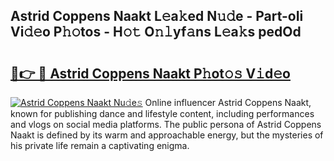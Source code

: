 ## Astrid Coppens Naakt L𝚎a𝚔ed N𝚞𝚍e - Part-oIi Vi𝚍𝚎o P𝚑𝚘tos - H𝚘𝚝 O𝚗𝚕yf𝚊ns L𝚎a𝚔s pedOd

# <h2><a href="http://kfeanov.oniu.top/?m=Astrid+Coppens+Naakt">🔗👉 🔴 Astrid Coppens Naakt P𝚑ot𝚘𝚜 V𝚒d𝚎o</a></h2>

[![Astrid Coppens Naakt Nu𝚍e𝚜](https://i.imgur.com/0qMVB7G.gif)](http://kfeanov.oniu.top/?m=Astrid+Coppens+Naakt)
Online influencer Astrid Coppens Naakt, known for publishing dance and lifestyle content, including performances and vlogs on social media platforms. The public persona of Astrid Coppens Naakt is defined by its warm and approachable energy, but the mysteries of his private life remain a captivating enigma.  
